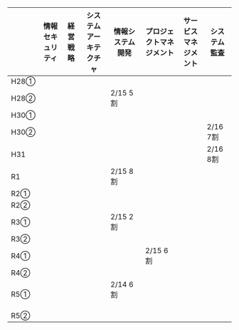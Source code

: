

|       | 情報セキュリティ | 経営戦略 | システムアーキテクチャ | 情報システム開発 | プロジェクトマネジメント | サービスマネジメント | システム監査 |
|-------|--------------|--------|----------------------|--------------|------------------|------------------|----------|
| H28①  |              |        |                 |              |                  |                  |          |
| H28②  |              |        |                 |2/15 5割       |                  |                  |          |
| H30①  |              |        |                 |              |                  |                  |          |
| H30②  |              |        |                 |              |                  |                  | 2/16 7割         |
| H31   |              |        |                 |              |                  |                  | 2/16 8割         |
| R1    |              |        |                 | 2/15 8割      |                  |                  |          |
| R2①   |              |        |                 |              |                  |                  |          |
| R2②   |              |        |                 |              |                  |                  |          |
| R3①   |              |        |                 | 2/15 2割      |                  |                  |          |
| R3②   |              |        |                 |              |                  |                  |          |
| R4①   |              |        |                 |              | 2/15 6割             |                  |          |
| R4②   |              |        |                 |              |                  |                  |          |
| R5①   |              |        |                 | 2/14 6割 　　　|                  |                  |          |
| R5②   |              |        |                 |              |                  |                  |          |




